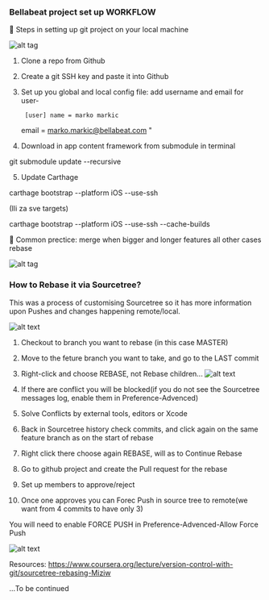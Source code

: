 ### Bellabeat project set up WORKFLOW

📌  Steps in setting up git project on your local machine

![alt tag](https://img.shields.io/badge/git%20-Config%20project-blue)

1. Clone a repo from Github
2. Create a git SSH key and paste it into Github
3. Set up you global and local config file: add username and email for user-

        [user] name = marko markic 
	
	email = marko.markic@bellabeat.com "
	
4. Download in app content framework from submodule in terminal

git submodule update --recursive

5. Update Carthage

carthage bootstrap --platform iOS --use-ssh

(Ili za sve targets)

carthage bootstrap --platform iOS --use-ssh --cache-builds



📌  Common prectice: merge when bigger and longer features all other cases rebase

![alt tag](https://img.shields.io/badge/git%20-Rebase%20project-blue)
### How to Rebase it via Sourcetree?
This was a process of customising Sourcetree so it has more information upon Pushes and changes happening remote/local.

![alt text](https://firebasestorage.googleapis.com/v0/b/bellabeat-e59b7.appspot.com/o/Screen%20Shot%202020-12-09%20at%207.48.16%20PM.png?alt=media&token=2775d14a-c8d5-444a-8235-62d1808fa3c1)

1. Checkout to branch you want to rebase (in this case MASTER)
2. Move to the feture branch you want to take, and go to the LAST commit
3. Right-click and choose REBASE, not Rebase children...
![alt text](https://firebasestorage.googleapis.com/v0/b/bellabeat-e59b7.appspot.com/o/Screen%20Shot%202020-12-10%20at%204.26.00%20PM.png?alt=media&token=e564220e-0741-438a-b531-c3b773fb22db)
4. If there are conflict you will be blocked(if you do not see the Sourcetree messages log, enable them in Preference-Advenced)

5. Solve Conflicts by external tools, editors or Xcode
6. Back in Sourcetree history check commits, and click again on the same feature branch as on the start of rebase
7. Right click there choose again REBASE, will as to Continue Rebase
8. Go to github project and create the Pull request for the rebase
9. Set up members to approve/reject
10. Once one approves you can Forec Push in source tree to remote(we want from 4 commits to have only 3)

You will need to enable FORCE PUSH in Preference-Advenced-Allow Force Push

![alt text](https://firebasestorage.googleapis.com/v0/b/bellabeat-e59b7.appspot.com/o/Screen%20Shot%202020-12-11%20at%202.42.21%20PM.png?alt=media&token=ebbfbe77-e391-4578-8c58-4ef515b81849)

Resources:
https://www.coursera.org/lecture/version-control-with-git/sourcetree-rebasing-Miziw

...To be continued
